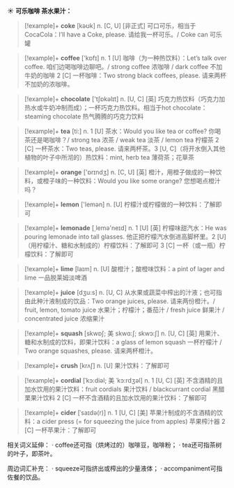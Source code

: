 ☀ <span class="category">**可乐咖啡 茶水果汁：**</span>
>[!example]+ <span class="vocabulary">**coke**</span> [kəʊk] 
> <span class="definition">n. [C, U] [非正式] 可口可乐，相当于CocaCola：</span>I’ll have a Coke, please. 请给我一杯可乐。/ Coke can 可乐罐

>[!example]+ <span class="vocabulary">**coffee**</span> ['kɒfɪ] 
> <span class="definition">n. 1 [U] 咖啡（为一种热饮料）：</span>Let’s talk over coffee. 咱们边喝咖啡边聊吧。/ strong coffee 浓咖啡 / dark coffee 不加牛奶的咖啡 <span class="definition">2 [C] 一杯咖啡：</span>Two strong black coffees, please. 请来两杯不加奶的浓咖啡。

>[!example]+ <span class="vocabulary">**chocolate**</span> ['tʃɒkəlɪt] 
> <span class="definition">n. [U, C] [英] 巧克力热饮料（巧克力加热水或牛奶冲制而成）；一杯巧克力热饮料。相当于hot chocolate：</span>steaming chocolate 热气腾腾的巧克力饮料

>[!example]+ <span class="vocabulary">**tea**</span> [ti:] 
> <span class="definition">n. 1 [U] 茶水：</span>Would you like tea or coffee? 你喝茶还是喝咖啡？/ strong tea 浓茶 / weak tea 淡茶 / lemon tea 柠檬茶 <span class="definition">2 [C] 一杯茶水：</span>Two teas, please. 请来两杯茶。<span class="definition">3 [U, C]（将开水倒入其他植物的叶子中所沏的）热饮料：</span>mint, herb tea 薄荷茶；花草茶

>[!example]+ <span class="vocabulary">**orange**</span> ['ɒrɪndӡ] 
> <span class="definition">n. [C, U] [英] 橙汁，用橙子做成的一种饮料，或橙子味的一种饮料：</span>Would you like some orange? 您想喝点橙汁吗？

>[!example]+ <span class="vocabulary">**lemon**</span> ['lemən] 
> <span class="definition">n. [U] 柠檬汁或柠檬做的一种饮料：</span>了解即可

>[!example]+ <span class="vocabulary">**lemonade**</span> [͵lemə'neɪd] 
> <span class="definition">n. 1 [U] [英] 柠檬味甜汽水：</span>He was pouring lemonade into tall glasses. 他正把柠檬汽水倒进高脚杯里。<span class="definition">2 [U]（用柠檬汁、糖和水制成的）柠檬饮料：</span>了解即可 <span class="definition">3 [C] 一杯（或一瓶）柠檬饮料：</span>了解即可
           
>[!example]+ <span class="vocabulary">**lime**</span> [laɪm]
> <span class="definition">n. [U] 酸橙汁；酸橙味饮料：</span>a pint of lager and lime 一品脱莱姆淡啤酒

>[!example]+ <span class="vocabulary">**juice**</span> [dӡu:s] 
> <span class="definition">n. [U, C] 从水果或蔬菜中榨出的汁液；也可指由此种汁液制成的饮品：</span>Two orange juices, please. 请来两份橙汁。/ fruit, lemon, tomato juice 水果汁；柠檬汁；番茄汁 / fresh juice 鲜果汁 / concentrated juice 浓缩果汁
           
>[!example]+ <span class="vocabulary">**squash**</span> [skwɒʃ; 美 skwɑ:ʃ; skwɔ:ʃ]
> <span class="definition">n. [U, C] [英] 用果汁、糖和水制成的饮料，即果汁饮料：</span>a glass of lemon squash 一杯柠檬汁 / Two orange squashes, please. 请来两杯橙汁。
           
>[!example]+ <span class="vocabulary">**crush**</span> [krʌʃ]
> <span class="definition">n. [U] 果汁饮料：</span>了解即可           

>[!example]+ <span class="vocabulary">**cordial**</span> [ˈkɔ:diəl; 美 ˈkɔ:rdʒəl]
> <span class="definition">n. 1 [U, C] [英] 不含酒精的且加水饮用的果汁饮料：</span>fruit cordials 果汁饮料 / blackcurrant cordial 黑醋栗果汁饮料 <span class="definition">2 [C] 一杯不含酒精的且加水饮用的果汁饮料：</span>了解即可
           
>[!example]+ <span class="vocabulary">**cider**</span> [ˈsaɪdə(r)]
> <span class="definition">n. 1 [U, C] [美] 苹果汁制成的不含酒精的饮料：</span>a cider press (= for squeezing the juice from apples) 苹果榨汁器 <span class="definition">2 [C] 一杯苹果汁：</span>了解即可

相关词义延伸：
· coffee还可指（烘烤过的）咖啡豆，咖啡粉；
· tea还可指茶树的叶子，即茶叶。

周边词汇补充：
· squeeze可指挤出或榨出的少量液体；
· accompaniment可指佐餐的饮品。